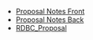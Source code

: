 - [Proposal Notes Front](documents/sapien_notes_front.pdf)
- [Proposal Notes Back](documents/sapien_notes_back.pdf)
- [RDBC_Proposal](documents/Sapien_Designs_Web_Scraping.docx)
